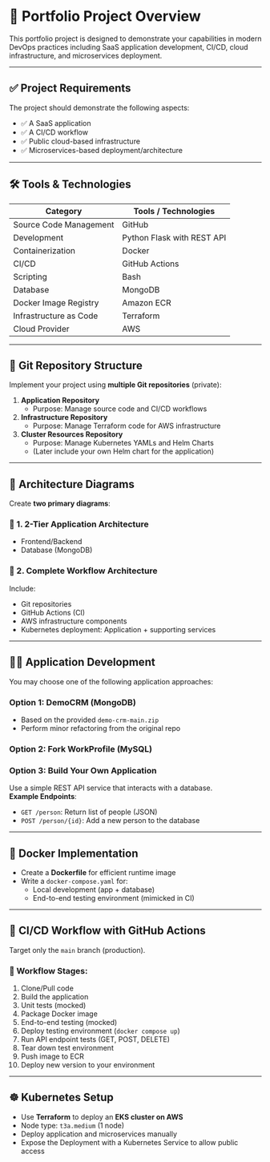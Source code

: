 # 📘 Portfolio Project Overview

This portfolio project is designed to demonstrate your capabilities in modern DevOps practices including SaaS application development, CI/CD, cloud infrastructure, and microservices deployment.

---

## ✅ Project Requirements

The project should demonstrate the following aspects:

- ✅ A SaaS application
- ✅ A CI/CD workflow
- ✅ Public cloud-based infrastructure
- ✅ Microservices-based deployment/architecture

---

## 🛠 Tools & Technologies

| Category                  | Tools / Technologies                                |
|---------------------------|-----------------------------------------------------|
| Source Code Management    | GitHub                                              |
| Development               | Python Flask with REST API                          |
| Containerization          | Docker                                              |
| CI/CD                     | GitHub Actions                                      |
| Scripting                 | Bash                                                |
| Database                  | MongoDB                                             |
| Docker Image Registry     | Amazon ECR                                          |
| Infrastructure as Code    | Terraform                                           |
| Cloud Provider            | AWS                                                 |

---

## 📁 Git Repository Structure

Implement your project using **multiple Git repositories** (private):

1. **Application Repository**
   - Purpose: Manage source code and CI/CD workflows
2. **Infrastructure Repository**
   - Purpose: Manage Terraform code for AWS infrastructure
3. **Cluster Resources Repository**
   - Purpose: Manage Kubernetes YAMLs and Helm Charts  
   - (Later include your own Helm chart for the application)

---

## 🧭 Architecture Diagrams

Create **two primary diagrams**:

### 🧱 1. 2-Tier Application Architecture

- Frontend/Backend
- Database (MongoDB)

### 🔄 2. Complete Workflow Architecture

Include:
- Git repositories
- GitHub Actions (CI)
- AWS infrastructure components
- Kubernetes deployment: Application + supporting services

---

## 👨‍💻 Application Development

You may choose one of the following application approaches:

### Option 1: DemoCRM (MongoDB)
- Based on the provided `demo-crm-main.zip`
- Perform minor refactoring from the original repo

### Option 2: Fork WorkProfile (MySQL)

### Option 3: Build Your Own Application
Use a simple REST API service that interacts with a database.  
**Example Endpoints**:
- `GET /person`: Return list of people (JSON)
- `POST /person/{id}`: Add a new person to the database


---

## 🐳 Docker Implementation

- Create a **Dockerfile** for efficient runtime image
- Write a `docker-compose.yaml` for:
  - Local development (app + database)
  - End-to-end testing environment (mimicked in CI)

---

## 🔁 CI/CD Workflow with GitHub Actions

Target only the `main` branch (production).

### 🎯 Workflow Stages:

1. Clone/Pull code
2. Build the application
3. Unit tests (mocked)
4. Package Docker image
5. End-to-end testing (mocked)
6. Deploy testing environment (`docker compose up`)
7. Run API endpoint tests (GET, POST, DELETE)
8. Tear down test environment
9. Push image to ECR
10. Deploy new version to your environment

---

## ☸️ Kubernetes Setup

- Use **Terraform** to deploy an **EKS cluster on AWS**
- Node type: `t3a.medium` (1 node)
- Deploy application and microservices manually
- Expose the Deployment with a Kubernetes Service to allow public access

